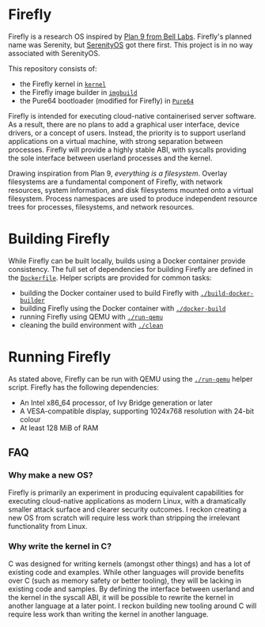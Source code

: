 # Firefly

Firefly is a research OS inspired by [Plan 9 from Bell Labs](https://9p.io/plan9/). Firefly's planned name was Serenity, but [SerenityOS](https://github.com/SerenityOS/serenity) got there first. This project is in no way associated with SerenityOS.

This repository consists of:

- the Firefly kernel in [`kernel`](/kernel)
- the Firefly image builder in [`imgbuild`](/imgbuild)
- the Pure64 bootloader (modified for Firefly) in [`Pure64`](/Pure64)

Firefly is intended for executing cloud-native containerised server software. As a result, there are no plans to add a graphical user interface, device drivers, or a concept of users. Instead, the priority is to support userland applications on a virtual machine, with strong separation between processes. Firefly will provide a highly stable ABI, with syscalls providing the sole interface between userland processes and the kernel.

Drawing inspiration from Plan 9, _everything is a filesystem_. Overlay filesystems are a fundamental component of Firefly, with network resources, system information, and disk filesystems mounted onto a virtual filesystem. Process namespaces are used to produce independent resource trees for processes, filesystems, and network resources.

# Building Firefly

While Firefly can be built locally, builds using a Docker container provide consistency.
The full set of dependencies for building Firefly are defined in the [`Dockerfile`](/Dockerfile).
Helper scripts are provided for common tasks:

- building the Docker container used to build Firefly with [`./build-docker-builder`](/build-docker-builder)
- building Firefly using the Docker container with [`./docker-build`](/docker-build)
- running Firefly using QEMU with [`./run-qemu`](/run-qemu)
- cleaning the build environment with [`./clean`](/clean)

# Running Firefly

As stated above, Firefly can be run with QEMU using the [`./run-qemu`](/run-qemu) helper script.
Firefly has the following dependencies:

- An Intel x86_64 processor, of Ivy Bridge generation or later
- A VESA-compatible display, supporting 1024x768 resolution with 24-bit colour
- At least 128 MiB of RAM

## FAQ

### Why make a new OS?

Firefly is primarily an experiment in producing equivalent capabilities for executing cloud-native applications as modern Linux, with a dramatically smaller attack surface and clearer security outcomes. I reckon creating a new OS from scratch will require less work than stripping the irrelevant functionality from Linux.

### Why write the kernel in C?

C was designed for writing kernels (amongst other things) and has a lot of existing code and examples. While other languages will provide benefits over C (such as memory safety or better tooling), they will be lacking in existing code and samples. By defining the interface between userland and the kernel in the syscall ABI, it will be possible to rewrite the kernel in another language at a later point. I reckon building new tooling around C will require less work than writing the kernel in another language.
